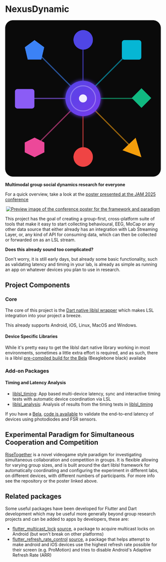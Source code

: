# NexusDynamic

<p align="center">
  <img src="../nexusdynamic.svg" title="NexusDynamic" alt="NexusDynamic logo showing a central slowly pulsing circular node with spokes connecting to surrounding nodes that have different shapes (circles, squares, triangles, hexagon, etc)" />
</p>

**Multimodal group social dynamics research for everyone**


For a quick overview, take a look at the [poster presented at the JAM 2025 conference](https://github.com/NexusDynamic/.github/blob/main/profile/FINAL-Coop_comp_paradigm-A0Poster_reduced.pdf)
<p align="center">
  <a href="https://github.com/NexusDynamic/.github/blob/main/profile/FINAL-Coop_comp_paradigm-A0Poster_reduced.pdf">
    <img width="208" height="293" alt="Preview image of the conference poster for the framework and paradigm" src="https://github.com/user-attachments/assets/130362be-863d-4655-b559-7cd3ddad833f" />
  </a>
</p>


This project has the goal of creating a group-first, cross-platform suite of tools that make it easy to start collecting behavioural, EEG, MoCap or any other data source that either already has an integration with Lab Streaming Layer, or, any kind of API for consuming data, which can then be collected or forwarded on as an LSL stream.

**Does this already sound too complicated?**

Don't worry, it is still early days, but already some basic functionality, such as validating latency and timing in your lab, is already as simple as running an app on whatever devices you plan to use in research.

## Project Components

### Core

The core of this project is the [Dart native liblsl wrapper](https://github.com/NexusDynamic/liblsl.dart/tree/main/packages/liblsl) which makes LSL integration into your project a breeze.

This already supports Android, iOS, Linux, MacOS and Windows.

#### Device Specific Libraries

While it's pretty easy to get the liblsl dart native library working in most environments, sometimes a little extra effort is required, and as such, there is a liblsl [pre-compiled build for the Bela](https://github.com/NexusDynamic/Bela-liblsl) (Beaglebone black) availabe

### Add-on Packages

#### Timing and Latency Analysis


- [liblsl_timing](https://github.com/NexusDynamic/liblsl.dart/tree/main/packages/liblsl_timing): App based multi-device latency, sync and interactive timing tests with automatic device coordination via LSL
- [liblsl_analysis](https://github.com/NexusDynamic/liblsl.dart/tree/main/packages/liblsl_analysis): Analysis of results from the timing tests in [liblsl_timing](https://github.com/NexusDynamic/liblsl.dart/tree/main/packages/liblsl_timing)

If you have a [Bela](https://bela.io/),  [code is available](https://github.com/NexusDynamic/bela-lsl-timing) to validate the end-to-end latency of devices using photodiodes and FSR sensors.


## Experimental Paradigm for Simultaneous Cooperation and Competition

[RiseTogether](https://github.com/NexusDynamic/RiseTogether) is a novel videogame style paradigm for investigating simultaneous collaboration and competition in groups. It is flexible allowing for varying group sizes, and is built around the dart liblsl framework for automatically coordinating and configuring the experiment in different labs, on different devices, with different numbers of participants. For more info see the repository or the poster linked above.

## Related packages

Some useful packages have been developed for Flutter and Dart development which may be useful more generally beyond group research projects and can be added to apps by developers, these are:

- [flutter_multicast_lock](https://pub.dev/packages/flutter_multicast_lock) [source](https://github.com/NexusDynamic/flutter_multicast_lock), a package to acquire multicast locks on Android (but won't break on other platforms)
- [flutter_refresh_rate_control](https://pub.dev/packages/flutter_refresh_rate_control) [source](https://github.com/NexusDynamic/flutter_refresh_rate_control), a package that helps attempt to make android and iOS devices use the highest refresh rate possible for their screen (e.g. ProMotion) and tries to disable Android's Adaptive Refresh Rate (ARR)
